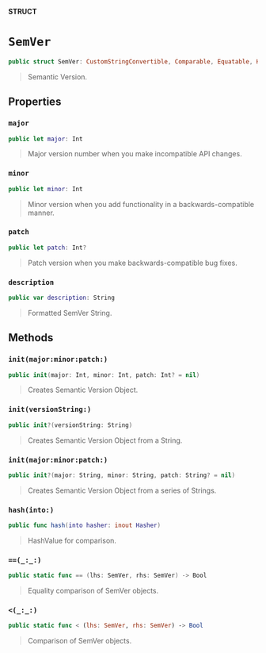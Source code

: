**STRUCT**

# `SemVer`

```swift
public struct SemVer: CustomStringConvertible, Comparable, Equatable, Hashable
```

> Semantic Version.

## Properties
### `major`

```swift
public let major: Int
```

> Major version number when you make incompatible API changes.

### `minor`

```swift
public let minor: Int
```

> Minor version when you add functionality in a backwards-compatible manner.

### `patch`

```swift
public let patch: Int?
```

> Patch version when you make backwards-compatible bug fixes.

### `description`

```swift
public var description: String
```

> Formatted SemVer String.

## Methods
### `init(major:minor:patch:)`

```swift
public init(major: Int, minor: Int, patch: Int? = nil)
```

> Creates Semantic Version Object.

### `init(versionString:)`

```swift
public init?(versionString: String)
```

> Creates Semantic Version Object from a String.

### `init(major:minor:patch:)`

```swift
public init?(major: String, minor: String, patch: String? = nil)
```

> Creates Semantic Version Object from a series of Strings.

### `hash(into:)`

```swift
public func hash(into hasher: inout Hasher)
```

> HashValue for comparison.

### `==(_:_:)`

```swift
public static func == (lhs: SemVer, rhs: SemVer) -> Bool
```

> Equality comparison of SemVer objects.

### `<(_:_:)`

```swift
public static func < (lhs: SemVer, rhs: SemVer) -> Bool
```

> Comparison of SemVer objects.
